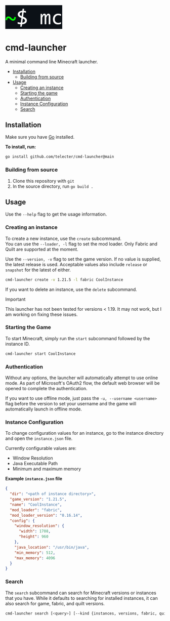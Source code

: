 <img src="icon.png" width="180">


# cmd-launcher

A minimal command line Minecraft launcher.

- [Installation](#installation)
  - [Building from source](#building-from-source)
- [Usage](#usage)
  - [Creating an instance](#creating-an-instance)
  - [Starting the game](#starting-the-game)
  - [Authentication](#authentication)
  - [Instance Configuration](#instance-configuration)
  - [Search](#search)

## Installation
Make sure you have [Go](https://go.dev) installed.

**To install, run:**
```bash
go install github.com/telecter/cmd-launcher@main
```
### Building from source

1. Clone this repository with `git`
2. In the source directory, run `go build .`


## Usage
Use the `--help` flag to get the usage information.

### Creating an instance

To create a new instance, use the `create` subcommand.  
You can use the `--loader, -l` flag to set the mod loader. Only Fabric and Quilt are supported at the moment. 

Use the `--version, -v` flag to set the game version. If no value is supplied, the latest release is used. Acceptable values also include `release` or `snapshot` for the latest of either.
```sh
cmd-launcher create -v 1.21.5 -l fabric CoolInstance
```
If you want to delete an instance, use the `delete` subcommand.
> [!IMPORTANT]
> This launcher has not been tested for versions < 1.19. It may not work, but I am working on fixing these issues.

### Starting the Game
To start Minecraft, simply run the `start` subcommand followed by the instance ID.

```bash
cmd-launcher start CoolInstance
```

### Authentication
Without any options, the launcher will automatically attempt to use online mode.
As part of Microsoft's OAuth2 flow, the default web browser will be opened to complete the authentication.

If you want to use offline mode, just pass the `-u, --username <username>` flag before the version
to set your username and the game will automatically launch in offline mode.

### Instance Configuration
To change configuration values for an instance, go to the instance directory and open the `instance.json` file.

Currently configurable values are:
* Window Resolution
* Java Executable Path
* Minimum and maximum memory

**Example `instance.json` file**
```json
{
  "dir": "<path of instance directory>",
  "game_version": "1.21.5",
  "name": "CoolInstance",
  "mod_loader": "fabric",
  "mod_loader_version": "0.16.14",
  "config": {
    "window_resolution": {
      "width": 1708,
      "height": 960
    },
    "java_location": "/usr/bin/java",
    "min_memory": 512,
    "max_memory": 4096
  }
}
```
### Search
The `search` subcommand can search for Minecraft versions or instances that you have. While it defaults to searching for installed instances, it can also search for game, fabric, and quilt versions.

```bash
cmd-launcher search [<query>] [--kind {instances, versions, fabric, quilt}]
```